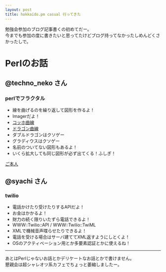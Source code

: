 ```yaml
---
layout: post
title: hokkaido.pm casual 行ってきた
---
```


勉強会参加のブログ記事書くの初めてだー。  
今までも参加の度に書きたいと思ってたけどブログ持ってなかったしめんどくさかったしで。  

# Perlのお話

## @techno_neko さん

### perlでフラクタル

* 線を曲げるのを繰り返して図形を作るよ！
* Imagerだよ！
* [コッホ曲線](http://ja.wikipedia.org/wiki/%E3%82%B3%E3%83%83%E3%83%9B%E6%9B%B2%E7%B7%9A)
* [ドラゴン曲線](http://ja.wikipedia.org/wiki/%E3%83%89%E3%83%A9%E3%82%B4%E3%83%B3%E6%9B%B2%E7%B7%9A)
* ダブルドラゴンはクソゲー
* グラディウスはクソゲー
* 名前のついてない図形もあるよ！
* いくら拡大しても同じ図形が必ず出てくる！ふしぎ！


[ご本人](http://www.nekonotechno.com/nekopress/?p=5608)

## @syachi さん

### twilio

* 電話かけたり受けたりするAPIだよ！
* お金はかかるよ！
* 財力の続く限りいたずら電話できるよ！
* WWW::Twilio::API / WWW::Twilio::TwiML
* XMLで機械音声喋らせたりできるよ！
* 電話を受ける場合はサーバ建ててXML返すようにしとくよ！
* OSのアクティベーション用とか多要素認証とかに使えるね！

-------------------

あとはPerlじゃないお話とかデリケートなお話とかで書けません。  
懇親会は超シャレオツ系カフェでちょっと萎縮しましたー。  
